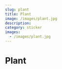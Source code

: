 ```yaml
---
slug: plant
title: Plant
image: /images/plant.jpg
description:
category: sticker
images:
  - /images/plant.jpg
---
```


# Plant
